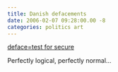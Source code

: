 ```yaml
---
title: Danish defacements
date: 2006-02-07 09:28:00.00 -8
categories: politics art
---
```

[deface=test for secure](http://www.f-secure.com/weblog/#00000805)

Perfectly logical, perfectly normal…
